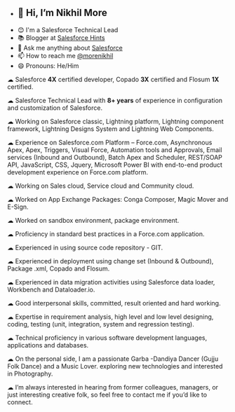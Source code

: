 - <h2>👋 Hi, I’m Nikhil More </h2>
- 😊 I'm a Salesforce Technical Lead
- 📚 Blogger at <a href="https://salesforcehints.blogspot.com/" target="_blank" >Salesforce Hints</a>
- 💬 Ask me anything about <a href="https://www.salesforce.com/in/" target="_blank" >Salesforce</a>
- 📫 How to reach me <a href="https://twitter.com/morenikhil" target="_blank" >@morenikhil</a>
- 😄 Pronouns: He/Him

☁ Salesforce **4X** certified developer, Copado **3X** certified and Flosum **1X** certified.

☁ Salesforce Technical Lead with **8+ years** of experience in configuration and customization of Salesforce.

☁ Working on Salesforce classic, Lightning platform, Lightning component framework, Lightning Designs System and Lightning Web Components.

☁ Experience on Salesforce.com Platform – Force.com, Asynchronous Apex, Apex, Triggers, Visual Force, Automation tools and Approvals, Email services (Inbound and Outbound), Batch Apex and Scheduler, REST/SOAP API, JavaScript, CSS, Jquery, Microsoft Power BI with end-to-end product development experience on Force.com platform.

☁ Working on Sales cloud, Service cloud and Community cloud.

☁ Worked on App Exchange Packages: Conga Composer, Magic Mover and E-Sign.

☁ Worked on sandbox environment, package environment.

☁ Proficiency in standard best practices in a Force.com application.

☁ Experienced in using source code repository - GIT.

☁ Experienced in deployment using change set (Inbound & Outbound), Package .xml, Copado and Flosum.

☁ Experienced in data migration activities using Salesforce data loader, Workbench and Dataloader.io.

☁ Good interpersonal skills, committed, result oriented and hard working.

☁ Expertise in requirement analysis, high level and low level designing, coding, testing (unit, integration, system and regression testing).

☁ Technical proficiency in various software development languages, applications and databases.

☁ On the personal side, I am a passionate Garba -Dandiya Dancer (Gujju Folk Dance) and a Music Lover. exploring new technologies and interested in Photography.

☁ I’m always interested in hearing from former colleagues, managers, or just interesting creative folk, so feel free to contact me if you’d like to connect.

<!---
morenikhil/morenikhil is a ✨ special ✨ repository because its `README.md` (this file) appears on your GitHub profile.
You can click the Preview link to take a look at your changes.
--->
